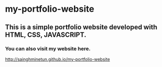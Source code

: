 # my-portfolio-website

## This is a simple portfolio website developed with HTML, CSS, JAVASCRIPT. ##

### You can also visit my website here. 
http://sainghminetun.github.io/my-portfolio-website
